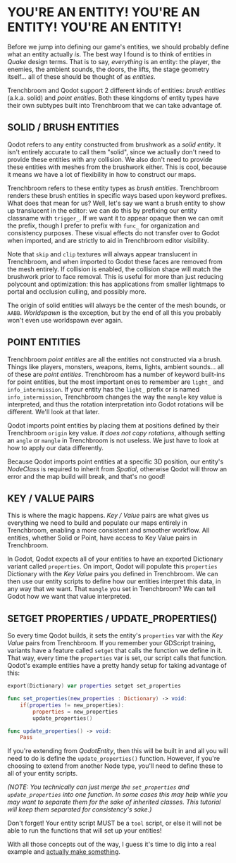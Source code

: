 # YOU'RE AN ENTITY! YOU'RE AN ENTITY! YOU'RE AN ENTITY!
Before we jump into defining our game's entities, we should probably define what an entity actually _is_. The best way I found is to think of entities in _Quake_ design terms. That is to say, _everything_ is an entity: the player, the enemies, the ambient sounds, the doors, the lifts, the stage geometry itself… all of these should be thought of as _entities_.

Trenchbroom and Qodot support 2 different kinds of entities: _brush entities_ (a.k.a. solid) and _point entities_. Both these kingdoms of entity types have their own subtypes built into Trenchbroom that we can take advantage of.

## SOLID / BRUSH ENTITIES
Qodot refers to any entity constructed from brushwork as a _solid entity_. It isn't entirely accurate to call them "solid", since we actually don't need to provide these entities with any collision. We also don't need to provide these entities with meshes from the brushwork either. This is cool, because it means we have a lot of flexibility in how to construct our maps.

Trenchbroom refers to these entity types as _brush entities_. Trenchbroom renders these brush entities in specific ways based upon keyword prefixes. What does that mean for us? Well, let's say we want a brush entity to show up translucent in the editor: we can do this by prefixing our entity classname with `trigger_`. If we want it to appear opaque then we can omit the prefix, though I prefer to prefix with `func_` for organization and consistency purposes. These visual effects do not transfer over to Godot when imported, and are strictly to aid in Trenchbroom editor visibility.

Note that `skip` and `clip` textures will always appear translucent in Trenchbroom, and when imported to Godot these faces are removed from the mesh entirely. If collision is enabled, the collision shape will match the brushwork prior to face removal. This is useful for more than just reducing polycount and optimization: this has applications from smaller lightmaps to portal and occlusion culling, and possibly more.

The origin of solid entities will always be the center of the mesh bounds, or `AABB`. _Worldspawn_ is the exception, but by the end of all this you probably won't even use worldspawn ever again.

## POINT ENTITIES
Trenchbroom _point entities_ are all the entities not constructed via a brush. Things like players, monsters, weapons, items, lights, ambient sounds… all of these are _point entities_. Trenchbroom has a number of keyword built-ins for point entities, but the most important ones to remember are `light_` and `info_intermission`. If your entity has the `light_` prefix or is named `info_intermission`, Trenchbroom changes the way the `mangle` key value is interpreted, and thus the rotation interpretation into Godot rotations will be different. We'll look at that later.

Qodot imports point entities by placing them at positions defined by their Trenchbroom `origin` key value. _It does not copy rotations_, although setting an `angle` or `mangle` in Trenchbroom is not useless. We just have to look at how to apply our data differently.

Because Qodot imports point entities at a specific 3D position, our entity's _NodeClass_ is required to inherit from _Spatial_, otherwise Qodot will throw an error and the map build will break, and that's no good!

## KEY / VALUE PAIRS
This is where the magic happens. _Key / Value_ pairs are what gives us everything we need to build and populate our maps entirely in Trenchbroom, enabling a more consistent and smoother workflow. All entities, whether Solid or Point, have access to Key Value pairs in Trenchbroom.

In Godot, Qodot expects all of your entities to have an exported Dictionary variant called `properties`. On import, Qodot will populate this `properties` Dictionary with the _Key Value_ pairs you defined in Trenchbroom. We can then use our entity scripts to define how our entities interpret this data, in any way that we want. That `mangle` you set in Trenchbroom? We can tell Godot how we want that value interpreted.

## SETGET PROPERTIES / UPDATE_PROPERTIES()
So every time Qodot builds, it sets the entity's `properties` var with the _Key Value_ pairs from Trenchbroom. If you remember your GDScript training, variants have a feature called `setget` that calls the function we define in it. That way, every time the `properties` var is set, our script calls that function. Qodot's example entities have a pretty handy setup for taking advantage of this:

```swift
export(Dictionary) var properties setget set_properties

func set_properties(new_properties : Dictionary) -> void:
	if(properties != new_properties):
		properties = new_properties
		update_properties()

func update_properties() -> void:
	Pass
```

If you're extending from _QodotEntity_, then this will be built in and all you will need to do is define the `update_properties()` function. However, if you're choosing to extend from another Node type, you'll need to define these to all of your entity scripts.

_(NOTE: You technically can just merge the `set_properties` and `update_properties` into one function. In some cases this may help while you may want to separate them for the sake of inherited classes. This tutorial will keep them separated for consistency's sake.)_

Don't forget! Your entity script MUST be a `tool` script, or else it will not be able to run the functions that will set up your entities!

With all those concepts out of the way, I guess it's time to dig into a real example and [actually make something](part-3-first-solid-entity.md).
